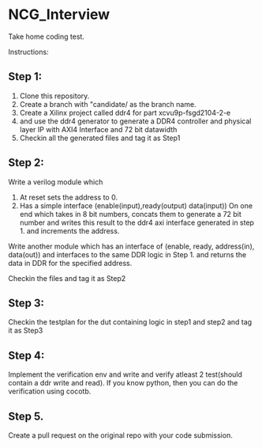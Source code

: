 # NCG_Interview
Take home coding test.

Instructions:
## Step 1:
1. Clone this repository.
2. Create a branch with "candidate/<your name> as the branch name.
3. Create a Xilinx project called ddr4 for part xcvu9p-fsgd2104-2-e
4. and use the ddr4 generator to generate a DDR4 controller and physical layer IP with AXI4 Interface and 72 bit datawidth
5. Checkin all the generated files and tag it as Step1

## Step 2:
 
 Write a verilog module which 
 1. At reset sets the address to 0.
 2. Has a simple interface (enable(input),ready(output) data(input)) On one end which  takes in 8 bit numbers, concats them to generate a 72 bit number and writes this result to the ddr4 axi interface generated in step 1. and increments the address.
 
 Write another module which has an interface of (enable, ready, address(in), data(out)) and interfaces to the same DDR logic in Step 1. and returns the data in DDR for the specified address.

Checkin the files and tag it as Step2
## Step 3:
Checkin the testplan for the dut containing logic in step1 and step2 and tag it as Step3

## Step 4:

Implement the verification env and write and verify atleast 2 test(should contain a ddr write and read).
If you know python, then you can do the verification using cocotb.

## Step 5.

Create a pull request on the original repo with your code submission.

